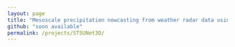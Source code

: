 ```yaml
---
layout: page
title: "Mesoscale precipitation nowcasting from weather radar data using space-time-separable graph convolutional networks"
github: "soon available"
permalink: /projects/STSUNet3D/
---
```

